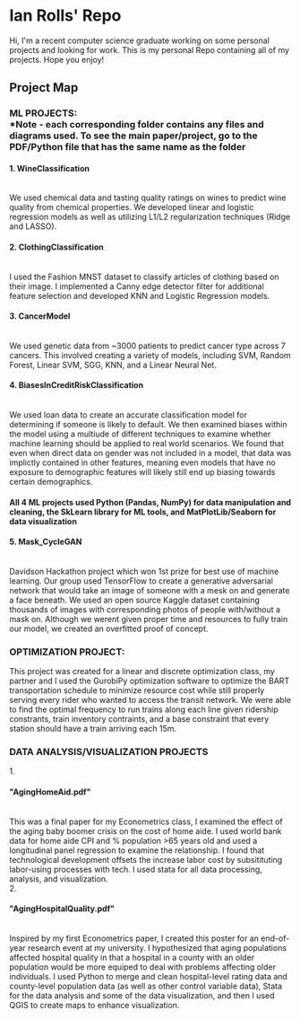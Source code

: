 # Ian Rolls' Repo
Hi, I'm a recent computer science graduate working on some personal projects and looking for work.
This is my personal Repo containing all of my projects. Hope you enjoy!

<h2> Project Map </h2>

<h3> ML PROJECTS: <br />
*Note - each corresponding folder contains any files and diagrams used. To see the main paper/project, go to the PDF/Python file that has the same name as the folder </h3>

<h4> 1. WineClassification </h4> <br />
We used chemical data and tasting quality ratings on wines to predict wine quality from chemical properties. We developed linear and logistic regression models as well as utilizing L1/L2 regularization techniques (Ridge and LASSO). <br />
<h4> 2. ClothingClassification </h4> <br />
I used the Fashion MNST dataset to classify articles of clothing based on their image. I implemented a Canny edge detector filter for additional feature selection and developed KNN and Logistic Regression models. <br />
<h4> 3. CancerModel </h4> <br />
We used genetic data from ~3000 patients to predict cancer type across 7 cancers. This involved creating a variety of models, including SVM, Random Forest, Linear SVM, SGG, KNN, and a Linear Neural Net. <br />
<h4> 4. BiasesInCreditRiskClassification </h4> <br />
We used loan data to create an accurate classification model for determining if someone is likely to default. We then examined biases within the model using a multiude of different techniques to examine whether machine learning should be applied to real world scenarios. We found that even when direct data on gender was not included in a model, that data was implictly contained in other features, meaning even models that have no exposure to demographic features will likely still end up biasing towards certain demographics. <br />

<h4> All 4 ML projects used Python (Pandas, NumPy) for data manipulation and cleaning, the SkLearn library for ML tools, and MatPlotLib/Seaborn for data visualization </h4>

<h4> 5. Mask_CycleGAN </h4> <br />
Davidson Hackathon project which won 1st prize for best use of machine learning. Our group used TensorFlow to create a generative adversarial network that would take an image of someone with a mesk on and generate a face beneath. We used an open source Kaggle dataset containing thousands of images with corresponding photos of people with/without a mask on. Although we werent given proper time and resources to fully train our model, we created an overfitted proof of concept. <br />

<h3>OPTIMIZATION PROJECT:</h3>
This project was created for a linear and discrete optimization class, my partner and I used the GurobiPy optimization software to optimize the BART transportation schedule to minimize resource cost while still properly serving every rider who wanted to access the transit network. We were able to find the optimal frequency to run trains along each line given ridership constrants, train inventory contraints, and a base constraint that every station should have a train arriving each 15m.

<h3>DATA ANALYSIS/VISUALIZATION PROJECTS</h3>
1. <h4>"AgingHomeAid.pdf"</h4> <br />
This was a final paper for my Econometrics class, I examined the effect of the aging baby boomer crisis on the cost of home aide. I used world bank data for home aide CPI and % population >65 years old and used a longitudinal panel regression to examine the relationship. I found that technological development offsets the increase labor cost by subsitituting labor-using processes with tech. I used stata for all data processing, analysis, and visualization. <br />
2. <h4>"AgingHospitalQuality.pdf"</h4> <br />
Inspired by my first Econometrics paper, I created this poster for an end-of-year research event at my university. I hypothesized that aging populations affected hospital quality in that a hospital in a county with an older population would be more equiped to deal with problems affecting older individuals. I used Python to merge and clean hospital-level rating data and county-level population data (as well as other control variable data), Stata for the data analysis and some of the data visualization, and then I used QGIS to create maps to enhance visualization.
